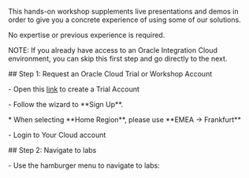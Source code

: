 This hands-on workshop supplements live presentations and demos
in order to give you a concrete experience of using some of our solutions.

No expertise or previous experience is required.

NOTE: If you already have access to an Oracle Integration Cloud environment, you can skip this first step and go directly to the next.

\#\# Step 1: Request an Oracle Cloud Trial or Workshop Account

\- Open this
[link](https://myservices.us.oraclecloud.com/mycloud/signup?sourceType=:eng:eo:ie::RC_EMMK190614P00070:Labsteps)
to create a Trial Account

\- Follow the wizard to \*\*Sign Up\*\*.

\* When selecting \*\*Home Region\*\*, please use \*\*EMEA -\> Frankfurt\*\*

\- Login to Your Cloud account

\#\# Step 2: Navigate to labs

\- Use the hamburger menu to navigate to labs:
